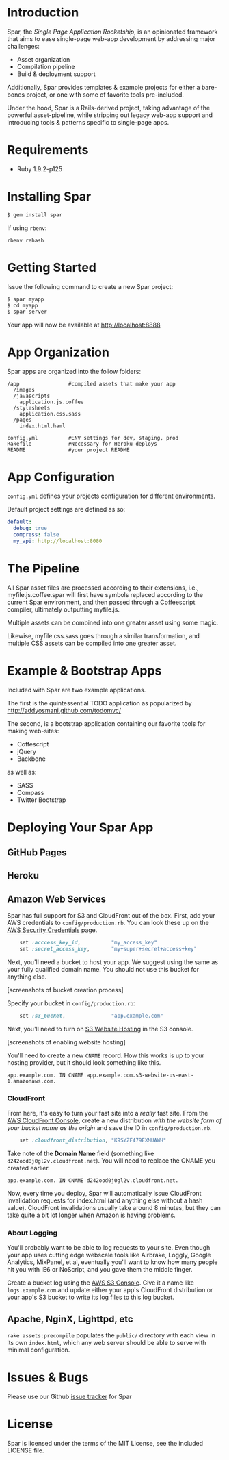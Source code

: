 # Introduction

Spar, the *Single Page Application Rocketship*, is an opinionated framework that aims to ease single-page web-app development by addressing major challenges:

  * Asset organization
  * Compilation pipeline
  * Build & deployment support

Additionally, Spar provides templates & example projects for either a bare-bones project, or one with some of favorite tools pre-included.

Under the hood, Spar is a Rails-derived project, taking advantage of the powerful asset-pipeline, while stripping out legacy web-app support and introducing tools & patterns specific to single-page apps.

# Requirements

* Ruby 1.9.2-p125

# Installing Spar

```bash
$ gem install spar
````

If using `rbenv`:

```
rbenv rehash
```

# Getting Started

  Issue the following command to create a new Spar project:

```bash
$ spar myapp
$ cd myapp
$ spar server
```
  Your app will now be available at [http://localhost:8888](http://localhost:8888)

# App Organization

  Spar apps are organized into the follow folders:

    /app                #compiled assets that make your app
      /images
      /javascripts
        application.js.coffee
      /stylesheets
        application.css.sass
      /pages
        index.html.haml
    
    config.yml          #ENV settings for dev, staging, prod
    Rakefile            #Necessary for Heroku deploys
    README              #your project README
    
# App Configuration

  `config.yml` defines your projects configuration for different environments.

  Default project settings are defined as so:

  ```yml
  default:
    debug: true
    compress: false
    my_api: http://localhost:8080
  ```

# The Pipeline

All Spar asset files are processed according to their extensions, i.e., myfile.js.coffee.spar will first have symbols replaced according to the current Spar environment, and then passed through a Coffeescript compiler, ultimately outputting myfile.js.

Multiple assets can be combined into one greater asset using some magic.

Likewise, myfile.css.sass goes through a similar transformation, and multiple CSS assets can be compiled into one greater asset.

# Example & Bootstrap Apps

Included with Spar are two example applications. 

The first is the quintessential TODO application as popularized by http://addyosmani.github.com/todomvc/

The second, is a bootstrap application containing our favorite tools for making web-sites:

  - Coffescript
  - jQuery
  - Backbone

as well as:

  - SASS
  - Compass
  - Twitter Bootstrap

# Deploying Your Spar App

## GitHub Pages
## Heroku

## Amazon Web Services

Spar has full support for S3 and CloudFront out of the box. First, add your AWS credentials to `config/production.rb`. You can look these up on the [AWS Security Credentials](https://portal.aws.amazon.com/gp/aws/securityCredentials) page.

```ruby
    set :acccess_key_id,          "my_access_key"
    set :secret_access_key,       "my+super+secret+access+key"
```

Next, you'll need a bucket to host your app. We suggest using the same as your fully qualified domain name. You should not use this bucket for anything else.

[screenshots of bucket creation process]

Specify your bucket in `config/production.rb`:

```ruby
    set :s3_bucket,               "app.example.com"
```

Next, you'll need to turn on [S3 Website Hosting](http://aws.typepad.com/aws/2011/02/host-your-static-website-on-amazon-s3.html) in the S3 console.

[screenshots of enabling website hosting]

You'll need to create a new `CNAME` record. How this works is up to your hosting provider, but it should look something like this.

    app.example.com. IN CNAME app.example.com.s3-website-us-east-1.amazonaws.com.

### CloudFront

From here, it's easy to turn your fast site into a *really* fast site. From the [AWS  CloudFront Console](https://console.aws.amazon.com/cloudfront/home), create a new distribution *with the website form of your bucket name as the origin* and save the ID in `config/production.rb`.

```ruby
    set :cloudfront_distribution, "K9SYZF479EXMUAWH"
```
Take note of the **Domain Name** field (something like `d242ood0j0gl2v.cloudfront.net`). You will need to replace the CNAME you created earlier.

    app.example.com. IN CNAME d242ood0j0gl2v.cloudfront.net.

Now, every time you deploy, Spar will automatically issue CloudFront invalidation requests for index.html (and anything else without a hash value). CloudFront invalidations usually take around 8 minutes, but they can take quite a bit lot longer when Amazon is having problems.

### About Logging

You'll probably want to be able to log requests to your site. Even though your app uses cutting edge webscale tools like Airbrake, Loggly, Google Analytics, MixPanel, et al, eventually you'll want to know how many people hit you with IE6 or NoScript, and you gave them the middle finger.

Create a bucket log using the [AWS  S3 Console](https://console.aws.amazon.com/s3/home). Give it a name like `logs.example.com` and update either your app's CloudFront distribution or your app's S3 bucket to write its log files to this log bucket.

## Apache, NginX, Lighttpd, etc

`rake assets:precompile` populates the `public/` directory with each view in its own `index.html`, which any web server should be able to serve with minimal configuration.

# Issues & Bugs

Please use our Github [issue tracker](https://github.com/BoundlessLearning/spar/issues) for Spar

# License

Spar is licensed under the terms of the MIT License, see the included LICENSE file.
